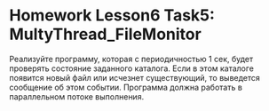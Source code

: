 # Homework Lesson6 Task5: MultyThread_FileMonitor
 Реализуйте программу, которая с периодичностью 1 сек, будет проверять состояние заданного каталога. 
 Если в этом каталоге появится новый файл или исчезнет существующий, то выведется сообщение об этом событии. 
 Программа должна работать в параллельном потоке выполнения. 
 